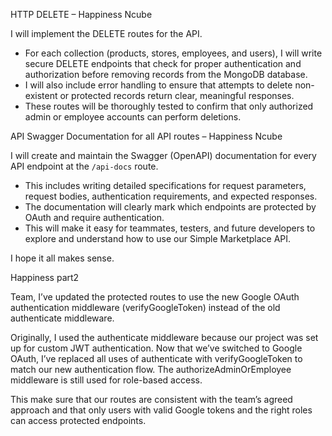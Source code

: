 HTTP DELETE – Happiness Ncube

I will implement the DELETE routes for the API.

* For each collection (products, stores, employees, and users), I will write secure DELETE endpoints that check for proper authentication and authorization before removing records from the MongoDB database.
* I will also include error handling to ensure that attempts to delete non-existent or protected records return clear, meaningful responses.
* These routes will be thoroughly tested to confirm that only authorized admin or employee accounts can perform deletions.


 API Swagger Documentation for all API routes – Happiness Ncube

I will create and maintain the Swagger (OpenAPI) documentation for every API endpoint at the `/api-docs` route.

* This includes writing detailed specifications for request parameters, request bodies, authentication requirements, and expected responses.
* The documentation will clearly mark which endpoints are protected by OAuth and require authentication.
* This will make it easy for teammates, testers, and future developers to explore and understand how to use our Simple Marketplace API.

I hope it all makes sense.


Happiness part2

Team, I’ve updated the protected routes to use the new Google OAuth authentication middleware (verifyGoogleToken) instead of the old authenticate middleware.

Originally, I used the authenticate middleware because our project was set up for custom JWT authentication. Now that we’ve switched to Google OAuth, I’ve replaced all uses of authenticate with verifyGoogleToken to match our new authentication flow. The authorizeAdminOrEmployee middleware is still used for role-based access.

This make sure that our routes are consistent with the team’s agreed approach and that only users with valid Google tokens and the right roles can access protected endpoints.